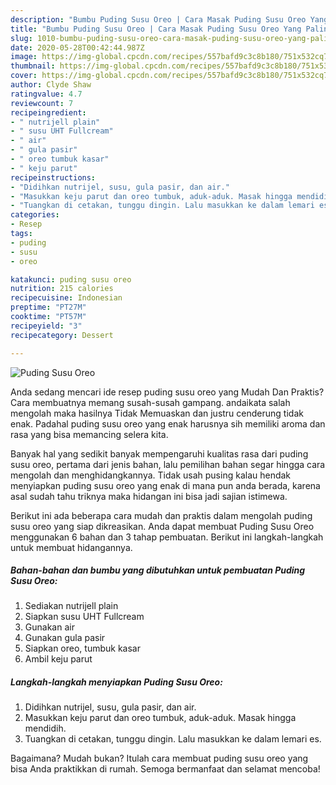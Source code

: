 ```yaml
---
description: "Bumbu Puding Susu Oreo | Cara Masak Puding Susu Oreo Yang Paling Enak"
title: "Bumbu Puding Susu Oreo | Cara Masak Puding Susu Oreo Yang Paling Enak"
slug: 1010-bumbu-puding-susu-oreo-cara-masak-puding-susu-oreo-yang-paling-enak
date: 2020-05-28T00:42:44.987Z
image: https://img-global.cpcdn.com/recipes/557bafd9c3c8b180/751x532cq70/puding-susu-oreo-foto-resep-utama.jpg
thumbnail: https://img-global.cpcdn.com/recipes/557bafd9c3c8b180/751x532cq70/puding-susu-oreo-foto-resep-utama.jpg
cover: https://img-global.cpcdn.com/recipes/557bafd9c3c8b180/751x532cq70/puding-susu-oreo-foto-resep-utama.jpg
author: Clyde Shaw
ratingvalue: 4.7
reviewcount: 7
recipeingredient:
- " nutrijell plain"
- " susu UHT Fullcream"
- " air"
- " gula pasir"
- " oreo tumbuk kasar"
- " keju parut"
recipeinstructions:
- "Didihkan nutrijel, susu, gula pasir, dan air."
- "Masukkan keju parut dan oreo tumbuk, aduk-aduk. Masak hingga mendidih."
- "Tuangkan di cetakan, tunggu dingin. Lalu masukkan ke dalam lemari es."
categories:
- Resep
tags:
- puding
- susu
- oreo

katakunci: puding susu oreo 
nutrition: 215 calories
recipecuisine: Indonesian
preptime: "PT27M"
cooktime: "PT57M"
recipeyield: "3"
recipecategory: Dessert

---
```



![Puding Susu Oreo](https://img-global.cpcdn.com/recipes/557bafd9c3c8b180/751x532cq70/puding-susu-oreo-foto-resep-utama.jpg)

Anda sedang mencari ide resep puding susu oreo yang Mudah Dan Praktis? Cara membuatnya memang susah-susah gampang. andaikata salah mengolah maka hasilnya Tidak Memuaskan dan justru cenderung tidak enak. Padahal puding susu oreo yang enak harusnya sih memiliki aroma dan rasa yang bisa memancing selera kita.



Banyak hal yang sedikit banyak mempengaruhi kualitas rasa dari puding susu oreo, pertama dari jenis bahan, lalu pemilihan bahan segar hingga cara mengolah dan menghidangkannya. Tidak usah pusing kalau hendak menyiapkan puding susu oreo yang enak di mana pun anda berada, karena asal sudah tahu triknya maka hidangan ini bisa jadi sajian istimewa.


Berikut ini ada beberapa cara mudah dan praktis dalam mengolah puding susu oreo yang siap dikreasikan. Anda dapat membuat Puding Susu Oreo menggunakan 6 bahan dan 3 tahap pembuatan. Berikut ini langkah-langkah untuk membuat hidangannya.

<!--inarticleads1-->

##### Bahan-bahan dan bumbu yang dibutuhkan untuk pembuatan Puding Susu Oreo:

1. Sediakan  nutrijell plain
1. Siapkan  susu UHT Fullcream
1. Gunakan  air
1. Gunakan  gula pasir
1. Siapkan  oreo, tumbuk kasar
1. Ambil  keju parut




<!--inarticleads2-->

##### Langkah-langkah menyiapkan Puding Susu Oreo:

1. Didihkan nutrijel, susu, gula pasir, dan air.
1. Masukkan keju parut dan oreo tumbuk, aduk-aduk. Masak hingga mendidih.
1. Tuangkan di cetakan, tunggu dingin. Lalu masukkan ke dalam lemari es.




Bagaimana? Mudah bukan? Itulah cara membuat puding susu oreo yang bisa Anda praktikkan di rumah. Semoga bermanfaat dan selamat mencoba!
